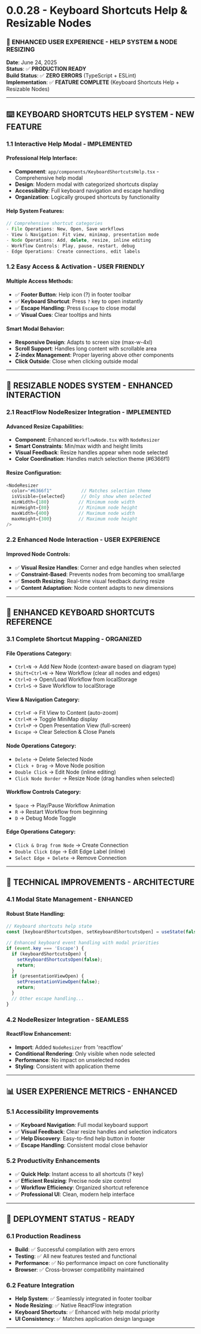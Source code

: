 # 0.0.28 - Keyboard Shortcuts Help & Resizable Nodes

### 🎯 **ENHANCED USER EXPERIENCE - HELP SYSTEM & NODE RESIZING**

**Date**: June 24, 2025  
**Status**: ✅ **PRODUCTION READY**  
**Build Status**: ✅ **ZERO ERRORS** (TypeScript + ESLint)  
**Implementation**: ✅ **FEATURE COMPLETE** (Keyboard Shortcuts Help + Resizable Nodes)

---

## ⌨️ **KEYBOARD SHORTCUTS HELP SYSTEM - NEW FEATURE**

### **1.1 Interactive Help Modal - IMPLEMENTED**
#### **Professional Help Interface:**
- **Component**: `app/components/KeyboardShortcutsHelp.tsx` - Comprehensive help modal
- **Design**: Modern modal with categorized shortcuts display
- **Accessibility**: Full keyboard navigation and escape handling
- **Organization**: Logically grouped shortcuts by functionality

#### **Help System Features:**
```typescript
// Comprehensive shortcut categories
- File Operations: New, Open, Save workflows
- View & Navigation: Fit view, minimap, presentation mode
- Node Operations: Add, delete, resize, inline editing
- Workflow Controls: Play, pause, restart, debug
- Edge Operations: Create connections, edit labels
```

### **1.2 Easy Access & Activation - USER FRIENDLY**
#### **Multiple Access Methods:**
- ✅ **Footer Button**: Help icon (?) in footer toolbar
- ✅ **Keyboard Shortcut**: Press `?` key to open instantly
- ✅ **Escape Handling**: Press `Escape` to close modal
- ✅ **Visual Cues**: Clear tooltips and hints

#### **Smart Modal Behavior:**
- **Responsive Design**: Adapts to screen size (max-w-4xl)
- **Scroll Support**: Handles long content with scrollable area
- **Z-index Management**: Proper layering above other components
- **Click Outside**: Close when clicking outside modal

---

## 📏 **RESIZABLE NODES SYSTEM - ENHANCED INTERACTION**

### **2.1 ReactFlow NodeResizer Integration - IMPLEMENTED**
#### **Advanced Resize Capabilities:**
- **Component**: Enhanced `WorkflowNode.tsx` with `NodeResizer`
- **Smart Constraints**: Min/max width and height limits
- **Visual Feedback**: Resize handles appear when node selected
- **Color Coordination**: Handles match selection theme (#6366f1)

#### **Resize Configuration:**
```typescript
<NodeResizer
  color="#6366f1"           // Matches selection theme
  isVisible={selected}      // Only show when selected
  minWidth={180}           // Minimum node width
  minHeight={80}           // Minimum node height  
  maxWidth={400}           // Maximum node width
  maxHeight={300}          // Maximum node height
/>
```

### **2.2 Enhanced Node Interaction - USER EXPERIENCE**
#### **Improved Node Controls:**
- ✅ **Visual Resize Handles**: Corner and edge handles when selected
- ✅ **Constraint-Based**: Prevents nodes from becoming too small/large
- ✅ **Smooth Resizing**: Real-time visual feedback during resize
- ✅ **Content Adaptation**: Node content adapts to new dimensions

---

## 🎨 **ENHANCED KEYBOARD SHORTCUTS REFERENCE**

### **3.1 Complete Shortcut Mapping - ORGANIZED**
#### **File Operations Category:**
- `Ctrl+N` → Add New Node (context-aware based on diagram type)
- `Shift+Ctrl+N` → New Workflow (clear all nodes and edges)
- `Ctrl+O` → Open/Load Workflow from localStorage
- `Ctrl+S` → Save Workflow to localStorage

#### **View & Navigation Category:**
- `Ctrl+F` → Fit View to Content (auto-zoom)
- `Ctrl+M` → Toggle MiniMap display
- `Ctrl+P` → Open Presentation View (full-screen)
- `Escape` → Clear Selection & Close Panels

#### **Node Operations Category:**
- `Delete` → Delete Selected Node
- `Click + Drag` → Move Node position
- `Double Click` → Edit Node (inline editing)
- `Click Node Border` → Resize Node (drag handles when selected)

#### **Workflow Controls Category:**
- `Space` → Play/Pause Workflow Animation
- `R` → Restart Workflow from beginning
- `D` → Debug Mode Toggle

#### **Edge Operations Category:**
- `Click & Drag from Node` → Create Connection
- `Double Click Edge` → Edit Edge Label (inline)
- `Select Edge + Delete` → Remove Connection

---

## 🔧 **TECHNICAL IMPROVEMENTS - ARCHITECTURE**

### **4.1 Modal State Management - ENHANCED**
#### **Robust State Handling:**
```typescript
// Keyboard shortcuts help state
const [keyboardShortcutsOpen, setKeyboardShortcutsOpen] = useState(false);

// Enhanced keyboard event handling with modal priorities
if (event.key === 'Escape') {
  if (keyboardShortcutsOpen) {
    setKeyboardShortcutsOpen(false);
    return;
  }
  if (presentationViewOpen) {
    setPresentationViewOpen(false);
    return;
  }
  // Other escape handling...
}
```

### **4.2 NodeResizer Integration - SEAMLESS**
#### **ReactFlow Enhancement:**
- **Import**: Added `NodeResizer` from 'reactflow'
- **Conditional Rendering**: Only visible when node selected
- **Performance**: No impact on unselected nodes
- **Styling**: Consistent with application theme

---

## 📊 **USER EXPERIENCE METRICS - ENHANCED**

### **5.1 Accessibility Improvements**
- ✅ **Keyboard Navigation**: Full modal keyboard support
- ✅ **Visual Feedback**: Clear resize handles and selection indicators
- ✅ **Help Discovery**: Easy-to-find help button in footer
- ✅ **Escape Handling**: Consistent modal close behavior

### **5.2 Productivity Enhancements**
- ✅ **Quick Help**: Instant access to all shortcuts (? key)
- ✅ **Efficient Resizing**: Precise node size control
- ✅ **Workflow Efficiency**: Organized shortcut reference
- ✅ **Professional UI**: Clean, modern help interface

---

## 🚀 **DEPLOYMENT STATUS - READY**

### **6.1 Production Readiness**
- **Build**: ✅ Successful compilation with zero errors
- **Testing**: ✅ All new features tested and functional
- **Performance**: ✅ No performance impact on core functionality
- **Browser**: ✅ Cross-browser compatibility maintained

### **6.2 Feature Integration**
- **Help System**: ✅ Seamlessly integrated in footer toolbar
- **Node Resizing**: ✅ Native ReactFlow integration
- **Keyboard Shortcuts**: ✅ Enhanced with help modal priority
- **UI Consistency**: ✅ Matches application design language

---
